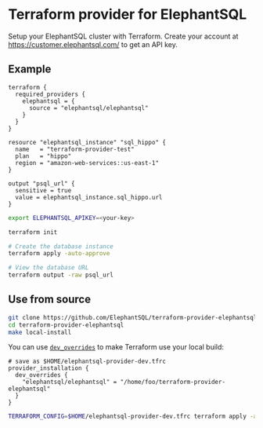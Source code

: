 # Terraform provider for ElephantSQL

Setup your ElephantSQL cluster with Terraform. Create your account at https://customer.elephantsql.com/ to get an API key.

## Example

```hcl
terraform {
  required_providers {
    elephantsql = {
      source = "elephantsql/elephantsql"
    }
  }
}

resource "elephantsql_instance" "sql_hippo" {
  name   = "terraform-provider-test"
  plan   = "hippo"
  region = "amazon-web-services::us-east-1"
}

output "psql_url" {
  sensitive = true
  value = elephantsql_instance.sql_hippo.url
}
```

```bash
export ELEPHANTSQL_APIKEY=<your-key>

terraform init

# Create the database instance
terraform apply -auto-approve

# View the database URL
terraform output -raw psql_url
```

## Use from source

```sh
git clone https://github.com/ElephantSQL/terraform-provider-elephantsql.git
cd terraform-provider-elephantsql
make local-install
```

You can use [`dev_overrides`](https://developer.hashicorp.com/terraform/cli/config/config-file#development-overrides-for-provider-developers) to make Terraform use your local build:

```hcl
# save as $HOME/elephantsql-provider-dev.tfrc
provider_installation {
  dev_overrides {
    "elephantsql/elephantsql" = "/home/foo/terraform-provider-elephantsql"
  }
}
```

```sh
TERRAFORM_CONFIG=$HOME/elephantsql-provider-dev.tfrc terraform apply -auto-approve
```
